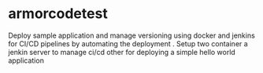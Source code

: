 # armorcodetest
Deploy sample application and manage versioning using docker and jenkins for CI/CD pipelines by automating the deployment .
Setup two container a jenkin server to manage ci/cd other for deploying a simple hello world application
